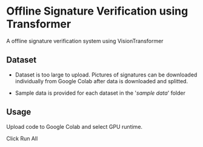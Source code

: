 # Offline Signature Verification using Transformer

A offline signature verification system using VisionTransformer


## Dataset

* Dataset is too large to upload. Pictures of signatures can be downloaded individually from Google Colab after data is downloaded and splitted.

* Sample data is provided for each dataset in the '*sample data*' folder

## Usage

Upload code to Google Colab and select GPU runtime.

Click Run All





